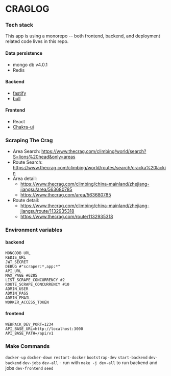 # CRAGLOG

### Tech stack
This app is using a monorepo -- both frontend, backend, and deployment related code lives in this repo.
#### Data persistence
* mongo db v4.0.1
* Redis

#### Backend
* [fastify](https://github.com/fastify/fastify)
* [bull](https://github.com/OptimalBits/bull)

#### Frontend
* React
* [Chakra-ui](https://chakra-ui.com)


### Scraping The Crag 
* Area Search: https://www.thecrag.com/climbing/world/search?S=lions%20head&only=areas
* Route Search: https://www.thecrag.com/climbing/world/routes/search/cracka%20lackin
* Area detail: 
  - https://www.thecrag.com/climbing/china-mainland/zhejiang-jiangsu/area/563680785
  - https://www.thecrag.com/area/563680785
* Route detail: 
  - https://www.thecrag.com/climbing/china-mainland/zhejiang-jiangsu/route/1132935318
  - https://www.thecrag.com/route/1132935318


### Environment variables

#### backend
```
MONGODB_URL
REDIS_URL
JWT_SECRET
DEBUG #"scraper:*,app:*"
API_URL
MAX_PAGE #6285
LIST_SCRAPE_CONCURRENCY #2
ROUTE_SCRAPE_CONCURRENCY #10
ADMIN_USER
ADMIN_PASS
ADMIN_EMAIL
WORKER_ACCESS_TOKEN
```

#### frontend
```
WEBPACK_DEV_PORT=1234
API_BASE_URL=http://localhost:3000
API_BASE_PATH=/api/v1
```

### Make Commands
`docker-up`
`docker-down`
`restart-docker`
`bootstrap-dev`
`start-backend`
`dev-backend`
`dev-jobs`
`dev-all` - run with `make -j dev-all` to run backend and jobs
`dev-frontend`
`seed`
